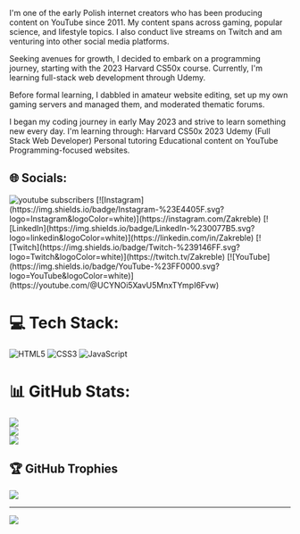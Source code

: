 I'm one of the early Polish internet creators who has been producing content on YouTube since 2011. My content spans across gaming, popular science, and lifestyle topics. I also conduct live streams on Twitch and am venturing into other social media platforms. 

Seeking avenues for growth, I decided to embark on a programming journey, starting with the 2023 Harvard CS50x course. Currently, I'm learning full-stack web development through Udemy. 

Before formal learning, I dabbled in amateur website editing, set up my own gaming servers and managed them, and moderated thematic forums. 

I began my coding journey in early May 2023 and strive to learn something new every day. 
I'm learning through: 
Harvard CS50x 2023 
Udemy (Full Stack Web Developer) 
Personal tutoring 
Educational content on YouTube 
Programming-focused websites.

## 🌐 Socials:
<img alt="youtube subscribers" title="Subscribe to my YouTube channel" src="https://camo.githubusercontent.com/1c347c0c3f45191dd9f4b408583c6870d05d31e04d848345bd2f84e84f887ada/68747470733a2f2f637573746f6d2d69636f6e2d6261646765732e64656d6f6c61622e636f6d2f796f75747562652f6368616e6e656c2f73756273637269626572732f55433257486a5044766245364f3332386e31375a476366673f636f6c6f723d253233453035443434266c6162656c3d535542534352494245266c6f676f3d766964656f266c6f676f436f6c6f723d7768697465267374796c653d666f722d7468652d6261646765266c6162656c436f6c6f723d434534363330" data-canonical-src="https://custom-icon-badges.demolab.com/youtube/channel/subscribers/UC2WHjPDvbE6O328n17ZGcfg?color=%23E05D44&amp;label=SUBSCRIBE&amp;logo=video&amp;logoColor=white&amp;style=for-the-badge&amp;labelColor=CE4630" style="max-width: 100%;">
[![Instagram](https://img.shields.io/badge/Instagram-%23E4405F.svg?logo=Instagram&logoColor=white)](https://instagram.com/Zakreble) [![LinkedIn](https://img.shields.io/badge/LinkedIn-%230077B5.svg?logo=linkedin&logoColor=white)](https://linkedin.com/in/Zakreble) [![Twitch](https://img.shields.io/badge/Twitch-%239146FF.svg?logo=Twitch&logoColor=white)](https://twitch.tv/Zakreble) [![YouTube](https://img.shields.io/badge/YouTube-%23FF0000.svg?logo=YouTube&logoColor=white)](https://youtube.com/@UCYNOi5XavU5MnxTYmpI6Fvw) 

# 💻 Tech Stack:
![HTML5](https://img.shields.io/badge/html5-%23E34F26.svg?style=plastic&logo=html5&logoColor=white) ![CSS3](https://img.shields.io/badge/css3-%231572B6.svg?style=plastic&logo=css3&logoColor=white) ![JavaScript](https://img.shields.io/badge/javascript-%23323330.svg?style=plastic&logo=javascript&logoColor=%23F7DF1E) 
# 📊 GitHub Stats:
![](https://github-readme-stats.vercel.app/api?username=Zakreble&theme=dark&hide_border=false&include_all_commits=false&count_private=false)<br/>
![](https://github-readme-streak-stats.herokuapp.com/?user=Zakreble&theme=dark&hide_border=false)<br/>
![](https://github-readme-stats.vercel.app/api/top-langs/?username=Zakreble&theme=dark&hide_border=false&include_all_commits=false&count_private=false&layout=compact)

## 🏆 GitHub Trophies
![](https://github-profile-trophy.vercel.app/?username=Zakreble&theme=gitdimmed&no-frame=true&no-bg=true&margin-w=4)

---
[![](https://visitcount.itsvg.in/api?id=Zakreble&icon=5&color=1)](https://visitcount.itsvg.in)
